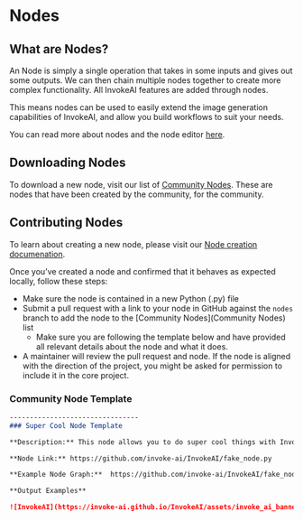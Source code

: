 # Nodes

## What are Nodes?
An Node is simply a single operation that takes in some inputs and gives
out some outputs. We can then chain multiple nodes together to create more
complex functionality. All InvokeAI features are added through nodes.

This means nodes can be used to easily extend the image generation capabilities of InvokeAI, and allow you build workflows to suit your needs. 

You can read more about nodes and the node editor [here](../features/NODES.md). 


## Downloading Nodes
To download a new node, visit our list of [Community Nodes](communityNodes.md). These are nodes that have been created by the community, for the community. 


## Contributing Nodes

To learn about creating a new node, please visit our [Node creation documenation](../contributing/INVOCATIONS.md). 

Once you’ve created a node and confirmed that it behaves as expected locally, follow these steps: 
* Make sure the node is contained in a new Python (.py) file 
* Submit a pull request with a link to your node in GitHub against the `nodes` branch to add the node to the [Community Nodes](Community Nodes) list
    * Make sure you are following the template below and have provided all relevant details about the node and what it does.
* A maintainer will review the pull request and node. If the node is aligned with the direction of the project, you might be asked for permission to include it in the core project.

### Community Node Template

```markdown
--------------------------------
### Super Cool Node Template

**Description:** This node allows you to do super cool things with InvokeAI.

**Node Link:** https://github.com/invoke-ai/InvokeAI/fake_node.py

**Example Node Graph:**  https://github.com/invoke-ai/InvokeAI/fake_node_graph.json

**Output Examples** 

![InvokeAI](https://invoke-ai.github.io/InvokeAI/assets/invoke_ai_banner.png)
```
